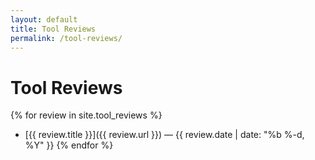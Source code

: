 ```yaml
---
layout: default
title: Tool Reviews
permalink: /tool-reviews/
---
```

# Tool Reviews

{% for review in site.tool_reviews %}
- [{{ review.title }}]({{ review.url }}) — {{ review.date | date: "%b %-d, %Y" }}
{% endfor %}